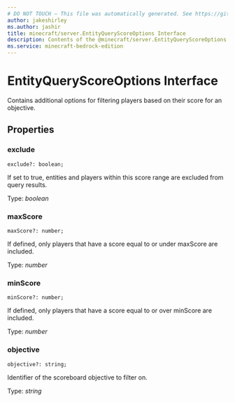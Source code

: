 ```yaml
---
# DO NOT TOUCH — This file was automatically generated. See https://github.com/mojang/minecraftapidocsgenerator to modify descriptions, examples, etc.
author: jakeshirley
ms.author: jashir
title: minecraft/server.EntityQueryScoreOptions Interface
description: Contents of the @minecraft/server.EntityQueryScoreOptions class.
ms.service: minecraft-bedrock-edition
---
```

# EntityQueryScoreOptions Interface

Contains additional options for filtering players based on their score for an objective.

## Properties

### **exclude**
`exclude?: boolean;`

If set to true, entities and players within this score range are excluded from query results.

Type: *boolean*

### **maxScore**
`maxScore?: number;`

If defined, only players that have a score equal to or under maxScore are included.

Type: *number*

### **minScore**
`minScore?: number;`

If defined, only players that have a score equal to or over minScore are included.

Type: *number*

### **objective**
`objective?: string;`

Identifier of the scoreboard objective to filter on.

Type: *string*

